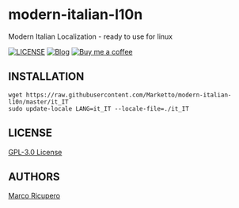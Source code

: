 # modern-italian-l10n
Modern Italian Localization - ready to use for linux

[![LICENSE](https://img.shields.io/badge/licese-GPL-gold.svg)](https://github.com/Marketto/modern-italian-l10n/blob/master/LICENSE)
[![Blog](https://img.shields.io/badge/blog-marketto-blue.svg)](http://blog.marketto.it)
[![Buy me a coffee](https://img.shields.io/badge/Ko--fi-donate-blueviolet)](https://ko-fi.com/marketto)

## INSTALLATION
```{r, engine='bash', global_install}
wget https://raw.githubusercontent.com/Marketto/modern-italian-l10n/master/it_IT
sudo update-locale LANG=it_IT --locale-file=./it_IT
```

## LICENSE
[GPL-3.0 License](LICENSE)

## AUTHORS
[Marco Ricupero](mailto:marco.ricupero@gmail.com)
